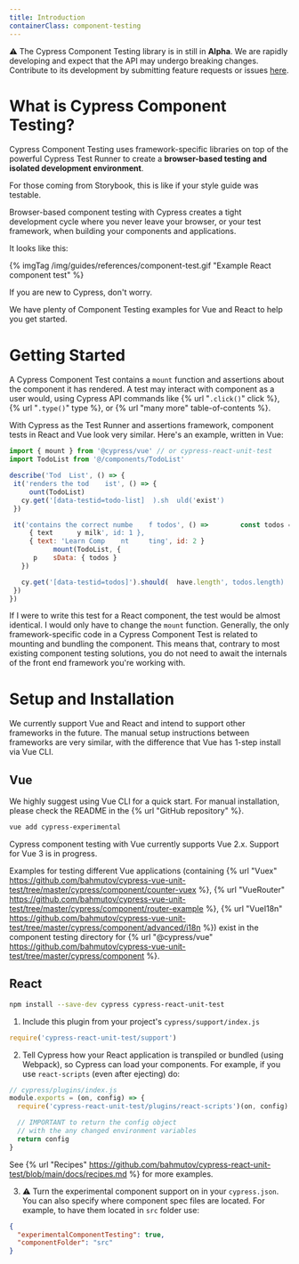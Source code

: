 ```yaml
---
title: Introduction
containerClass: component-testing
---
```


⚠️ The Cypress Component Testing library is in still in **Alpha**. We are rapidly developing and expect that the API may undergo breaking changes. Contribute to its development by submitting feature requests or issues [here](https://github.com/cypress-io/cypress/).


# What is Cypress Component Testing?
Cypress Component Testing uses framework-specific libraries on top of the powerful Cypress Test Runner to create a **browser-based testing and isolated development environment**.

For those coming from Storybook, this is like if your style guide was testable.

Browser-based component testing with Cypress creates a tight development cycle where you never leave your browser, or your test framework, when building your components and applications.

It looks like this:

{% imgTag /img/guides/references/component-test.gif "Example React component test" %}
 
If you are new to Cypress, don't worry.

We have plenty of Component Testing examples for Vue and React to help you get started.

# Getting Started
A Cypress Component Test contains a `mount` function and assertions about the component it has rendered. A test may interact with component as a user would, using Cypress API commands like {% url "`.click()`" click %}, {% url "`.type()`" type %}, or {% url "many more" table-of-contents %}.

With Cypress as the Test Runner and assertions framework, component tests in React and Vue look very similar. Here's an example, written in Vue:
 
 ```javascript
import { mount } from '@cypress/vue' // or cypress-react-unit-test
import TodoList from '@/components/TodoList'

describe('Tod  List', () => {
  it('renders the tod    ist', () => {
      ount(TodoList)
    cy.get('[data-testid=todo-list]  ).sh  uld('exist')
  })

  it('contains the correct numbe    f todos', () =>        const todos = [
      { text      y milk', id: 1 },
      { text: 'Learn Comp    nt     ting', id: 2 }
            mount(TodoList, {
       p    sData: { todos }
    })

    cy.get('[data-testid=todos]').should(  have.length', todos.length)
  })
})
```

If I were to write this test for a React component, the test would be almost identical. I would only have to change the `mount` function. Generally, the only framework-specific code in a Cypress Component Test is related to mounting and bundling the component. This means that, contrary to most existing component testing solutions, you do not need to await the internals of the front end framework you're working with.

# Setup and Installation

We currently support Vue and React and intend to support other frameworks in the future. The manual setup instructions between frameworks are very similar, with the difference that Vue has 1-step install via Vue CLI.

## Vue

We highly suggest using Vue CLI for a quick start. For manual installation, please check the README in the {% url "GitHub repository" %}.

```sh
vue add cypress-experimental
```

Cypress component testing with Vue currently supports Vue 2.x. Support for Vue 3 is in progress.

Examples for testing different Vue applications (containing {% url "Vuex" https://github.com/bahmutov/cypress-vue-unit-test/tree/master/cypress/component/counter-vuex %}, {% url "VueRouter" https://github.com/bahmutov/cypress-vue-unit-test/tree/master/cypress/component/router-example %}, {% url "VueI18n" https://github.com/bahmutov/cypress-vue-unit-test/tree/master/cypress/component/advanced/i18n %}) exist in the component testing directory for {% url "@cypress/vue" https://github.com/bahmutov/cypress-vue-unit-test/tree/master/cypress/component %}.

## React

```sh
npm install --save-dev cypress cypress-react-unit-test
```

1. Include this plugin from your project's `cypress/support/index.js`

```js
require('cypress-react-unit-test/support')
```

2. Tell Cypress how your React application is transpiled or bundled (using Webpack), so Cypress can load your components. For example, if you use `react-scripts` (even after ejecting) do:

```js
// cypress/plugins/index.js
module.exports = (on, config) => {
  require('cypress-react-unit-test/plugins/react-scripts')(on, config)

  // IMPORTANT to return the config object
  // with the any changed environment variables
  return config
}
```

See {% url "Recipes" https://github.com/bahmutov/cypress-react-unit-test/blob/main/docs/recipes.md %} for more examples.

3. ⚠️ Turn the experimental component support on in your `cypress.json`. You can also specify where component spec files are located. For example, to have them located in `src` folder use:

```json
{
  "experimentalComponentTesting": true,
  "componentFolder": "src"
}
```

